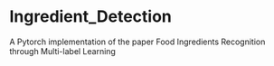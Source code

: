 # Ingredient_Detection
A Pytorch implementation of the paper Food Ingredients Recognition through Multi-label Learning
